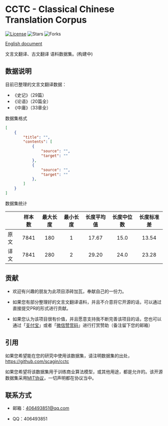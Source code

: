 # CCTC - Classical Chinese Translation Corpus

[![License](https://img.shields.io/github/license/scagin/cctc)](https://github.com/Scagin/CCTC/blob/master/LICENSE)
![Stars](https://img.shields.io/github/stars/scagin/cctc)
![Forks](https://img.shields.io/github/forks/scagin/cctc)


[English document](./README.EN.md)

文言文翻译、古文翻译 语料数据集。(构建中)

## 数据说明

目前已整理的文言文翻译数据：

- 《史记》（29篇）
- 《论语》（20篇全）
- 《中庸》（33章全）

数据集格式

```json
[
    {
        "title": "",
        "contents": [
            {
                "source": "",
                "target": ""
            },
            {
                "source": "",
                "target": ""
            },
        ]
    }
]
```

数据集统计

|    |样本数|最大长度|最小长度|长度平均值|长度中位数|长度标准差|
|----|:---:|:------:|:-----:|:-------:|:-------:|:-------:|
|原文|7841  |180    |1      |17.67    |15.0     |13.54    |
|译文|7841  |280    |2      |29.20    |24.0     |23.28    |

## 贡献

- 欢迎有兴趣的朋友为此项目添砖加瓦，奉献自己的一份力。

- 如果您有部分整理好的文言文翻译语料，并且不介意将它开源的话，可以通过直接提交PR的形式进行贡献。

- 如果您认为该项目很有价值，并且愿意支持我不断完善该项目的话，您也可以通过「[支付宝](./static/alipay.jpg)」或者「[微信赞赏码](./static/wechat.jpg)」进行打赏赞助（备注留下您的邮箱）

## 引用

如果您希望能在您的研究中使用该数据集，请注明数据集的出处，https://github.com/scagin/cctc

如果您希望将该数据集用于训练商业算法模型，或其他用途，都是允许的。该开源数据集采用[MIT协议](.LICENSE)，一切声明都在协议当中。

## 联系方式

- 邮箱：406493851@qq.com

- QQ：406493851
